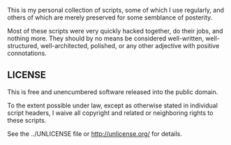 This is my personal collection of scripts, some of which I use regularly,
and others of which are merely preserved for some semblance of posterity.

Most of these scripts were very quickly hacked together, do their jobs,
and nothing more. They should by no means be considered well-written,
well-structured, well-architected, polished, or any other adjective with
positive connotations.


LICENSE
-------

This is free and unencumbered software released into the public domain.

To the extent possible under law, except as otherwise stated in
individual script headers, I waive all copyright and related or
neighboring rights to these scripts.

See the ../UNLICENSE file or http://unlicense.org/ for details.
